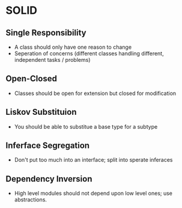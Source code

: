# SOLID

## Single Responsibility 
- A class should only have one reason to change
- Seperation of concerns (different classes handling different, independent tasks / problems)

## Open-Closed
- Classes should be open for extension but closed for modification

## Liskov Substituion 
- You should be able to substitue a base type for a subtype

## Inferface Segregation
- Don't put too much into an interface; split into sperate inferaces

## Dependency Inversion
- High level modules should not depend upon low level ones; use abstractions.

